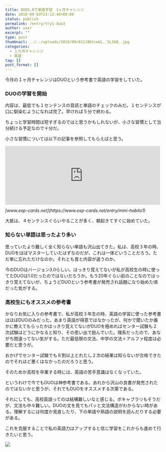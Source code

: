 ```yaml
---
title: DUO3.0で英語学習　1ヶ月チャレンジ
date: 2018-09-03T23:12:46+09:00
status: publish
permalink: /entry/try1-duo3
author: user
excerpt: ""
type: post
thumbnail: ../../uploads/2018/09/611J86tcwUL._SL160_.jpg
categories:
  - １カ月チャレンジ
  - 英語
tag: []
post_format: []
---
```


今月の１ヶ月チャレンジはDUOという参考書で英語の学習をしていた。

### DUOの学習を開始

内容は、最低でも１センテンスの音読と単語のチェックのみだ。１センテンスが口に馴染むようになれば完了。早ければ５分で終わる。

ちょっと学習時間は短すぎるのではと思うかもしれないが、小さな習慣として当分続ける予定なので十分だ。

小さな習慣については以下の記事を参照してもらえばと思う。

<iframe class="embed-card embed-blogcard" frameborder="0" scrolling="no" src="https://hatenablog-parts.com/embed?url=https%3A%2F%2Fwww.exp-cards.net%2Fentry%2Fmini-habits1" style="display: block; width: 100%; height: 190px; max-width: 500px; margin: 10px 0px;" title="【読書】「小さな習慣」の本質は無意識の使い方 - 経験値カード"></iframe><cite class="hatena-citation">[www.exp-cards.net](https://www.exp-cards.net/entry/mini-habits1)</cite>

大抵は、４センテンスぐらいやることが多く、朝起きてすぐに始めていた。

### 知らない単語は思ったより多い

思っていたより難しく全く知らない単語も沢山出てきた。私は、高校３年の時、DUOをほぼマスターしていたはずなのだが、これは一体どいうことだろう。ただ単に忘れただけなのか。それとも昔と内容が違うのか。

今のDUOはバージョン3.0らしい。はっきり覚えてないが私が高校生の時に使ってたDUOは1.0だったのではないだろうか。もう20年ぐらい前のことなのではっきり覚えてないが、ちょうどDUOという参考書が発売され話題になり始めた頃だった気がする。

### 高校生にもオススメの参考書

かなりお気に入りの参考書で、私が高校３年生の時、英語の学習に使った参考書はほぼDUOのみだった。あまり英語が得意ではなかったが、何かで聞いたか誰かに教えてもらったかはっきり覚えてないがDUOを極めればセンター試験も２次試験はどうにかなると知り、その思い出で励んでいた。理系だったので、あながち間違ってない気がする。ただ最低限の文法、中学の文法＋アルファ程度は必要だと思うが。

おかげでセンター試験でも８割以上とれたし２次の結果は知らないが合格できたのでそれほど悪くはなかったのだろうと思う。

そのためか高校を卒業する時には、英語の苦手意識はなくなっていた。

というわけで今でもDUOは神参考書である。あれから沢山の良書が発売されたのではないかと思うが、それでもDUOをオススメする次第である。

それにしても、高校英語ってのは結構難しいなと感じる。ボキャブラリもそうだが、文法も中々難しい。DUOの文を見てもパッと文法構造がわからない時がある。理解するには何度か見直したり、下の単語や熟語の説明を読んだりする必要がある。

これを克服することで私の英語力はアップすると信じ学習をこれからも進めて行きたいと思う。

[![](https://images-fe.ssl-images-amazon.com/images/I/611J86tcwUL._SL160_.jpg)](https://www.amazon.co.jp/exec/obidos/ASIN/4900790052/psypanica02-22/)

